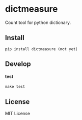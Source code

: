 # dictmeasure
Count tool for python dictionary.

## Install

```
pip install dictmeasure (not yet)
```

## Develop

#### test

```
make test
```

## License
MIT License